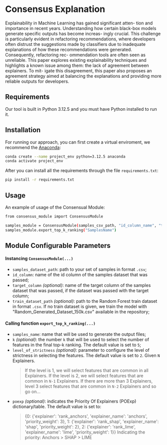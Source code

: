 # Consensus Explanation

Explainability in Machine Learning has gained significant atten-
tion and importance in recent years. Understanding how certain
black-box models generate specific outputs has become increas-
ingly crucial. This challenge is particularly evident in refactoring
recommendations, where developers often distrust the suggestions
made by classifiers due to inadequate explanations of how these
recommendations were generated. Consequently, refactoring rec-
ommendation tools are often seen as unreliable. This paper explores
existing explainability techniques and highlights a known issue
among them: the lack of agreement between explainers. To mit-
igate this disagreement, this paper also proposes an agreement
strategy aimed at balancing the explanations and providing more
reliable outputs for developers.

## Requirements

Our tool is built in Python 3.12.5 and you must have Python installed to run it.

## Installation

For running our approach, you can first create a virtual enviroment, we recommend the [Anaconda](https://www.anaconda.com/):

```sh
conda create --name project_env python=3.12.5 anaconda
conda activate project_env
```

After you can install all the requirements through the file `requirements.txt`:

```sh
pip install -r requirements.txt
```

## Usage

An example of usage of the Consensual Module:

```sh
from consensus_module import ConsensusModule

samples_module = ConsensusModule(samples_csv_path, "id_column_name", "target_column_name")
samples_module.export_top_k_ranking("SamplesName")
```

## Module Configurable Parameters
#### Instancing `ConsensusModule(...)`
- `samples_dataset_path`: path to your set of samples in format `.csv`;
- `id_column`: name of the id column of the samples dataset that was passed;
- `target_column` *(optional)*: name of the target column of the samples dataset that was passed, if the dataset was passed with the target column;
- `train_dataset_path` *(optional)*: path to the Random Forest train dataset in format `.csv`. If no train dataset is given, we train the model with "Random_Generated_Dataset_150k.csv" available in the repository;

#### Calling function `export_top_k_ranking(...)`
- `samples_name`: name that will be used to generate the output files;
- `k` *(optional)*: the number `k` that will be used to select the number of features in the final top-k ranking. The default value is set to `5`;
- `level_of_strictness` *(optional)*: parameter to configure the level of strictness in selecting the features. The default value is set to `2`. Given `N` Explainers.
    > If the level is 1, we will select features that are common in all Explainers.
    If the level is 2, we will select features that are common in `N-1` Explainers.
    If there are more than 3 Explainers, level 3 select features that are common in `N-2` Explainers and so go on...
- `poexp` *(optional)*: indicates the Priority Of Explainers (POExp) dictionary/table. The default value is set to:
    > {0: {'explainer': 'rank_anchors', 'explainer_name': 'anchors', 'priority_weight': 3},
    1: {'explainer': 'rank_shap', 'explainer_name': 'shap', 'priority_weight': 2},
    2: {'explainer': 'rank_lime', 'explainer_name': 'lime', 'priority_weight': 1}}
Indicating the priority: Anchors > SHAP > LIME
